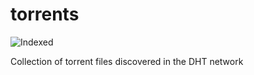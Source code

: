 torrents 
========
![Indexed](https://img.shields.io/badge/indexed-107673-blue)

Collection of torrent files discovered in the DHT network

